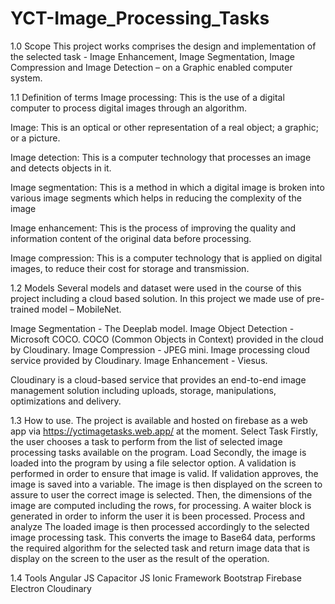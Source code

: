 # YCT-Image_Processing_Tasks
1.0 Scope
This project works comprises the design and implementation of the selected task - Image Enhancement, Image Segmentation, Image Compression and Image Detection – on a Graphic enabled computer system.

1.1 Definition of terms
Image processing: This is the use of a digital computer to process digital images through an algorithm.

Image: This is an optical or other representation of a real object; a graphic; or a picture.

Image detection: This is a computer technology that processes an image and detects objects in it.

Image segmentation: This is a method in which a digital image is broken into various image segments which helps in reducing the complexity of the image

Image enhancement: This is the process of improving the quality and information content of the original data before processing.

Image compression: This is a computer technology that is applied on digital images, to reduce their cost for storage and transmission.

1.2 Models
Several models and dataset were used in the course of this project including a cloud based solution. In this project we made use of pre-trained model – MobileNet.

Image Segmentation - The Deeplab model.
Image Object Detection - Microsoft COCO. COCO (Common Objects in Context) provided in the cloud by Cloudinary.
Image Compression - JPEG mini. Image processing cloud service provided by Cloudinary.
Image Enhancement - Viesus. 

Cloudinary is a cloud-based service that provides an end-to-end image management solution including uploads, storage, manipulations, optimizations and delivery. 

1.3 How to use.
The project is available and hosted on firebase as a web app via https://yctimagetasks.web.app/ at the moment.
Select Task
  Firstly, the user chooses a task to perform from the list of selected image processing tasks available on the program.
Load
  Secondly, the image is loaded into the program by using a file selector option. A validation is performed in order to ensure that image is valid. If validation     approves, the image is saved into a variable. The image is then displayed on the screen to assure to user the correct image is selected. Then, the dimensions of the image are computed including the rows, for processing. A waiter block is generated in order to inform the user it is been processed.
Process and analyze
  The loaded image is then processed accordingly to the selected image processing task. This converts the image to Base64 data, performs the required algorithm for the selected task and return image data that is display on the screen to the user as the result of the operation.

1.4 Tools
Angular JS
Capacitor JS
Ionic Framework
Bootstrap
Firebase
Electron
Cloudinary

